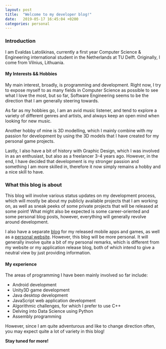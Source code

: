 ```yaml
---
layout: post
title:  "Welcome to my developer blog!"
date:   2019-05-17 16:45:04 +0200
categories: personal
---
```


### Introduction
I am Evaldas Latoškinas, currently a first year Computer Science & Engineering international student in the Netherlands at TU Delft.
Originally, I come from Vilnius, Lithuania.

#### My Interests && Hobbies

My main interest, broadly, is programming and development. Right now, I try to expose myself to as many
fields in Computer Science as possible to see what I love the most, but so far, Software Engineering seems to be the direction
that I am generally steering towards.

As far as my hobbies go, I am an avid music listener, and tend to explore a variety of different genres and artists, and
always keep an open mind when looking for new music.

Another hobby of mine is 3D modelling, which I mainly combine with my passion for development by using the 3D models
that I have created for my personal game projects.

Lastly, I also have a bit of history with Graphic Design, which I was involved in as an enthusiast, but also as a freelancer 3-4 years ago.
However, in the end, I have decided that development is my stronger passion and something I am more skilled in,
therefore it now simply remains a hobby and a nice skill to have.

### What this blog is about
This blog will involve various status updates on my development process, which will mostly be about my publicly
available projects that I am working on, as well as sneak peeks of some private projects that will be released
at some point! What might also be expected is some career-oriented and some personal blog posts, however, everything
will generally revolve around development.

I also have a separate [blog][enlighten-works] for my released mobile apps and games, as well as a [personal website][personal-website].
However, this blog will be more personal. It will generally involve quite a bit of my personal remarks, which is different from my website
or my application release blog, both of which intend to give a neutral view by just providing information.

#### My experience
The areas of programming I have been mainly involved so far include:

* Android development
* Unity3D game development
* Java desktop development
* JavaScript web application development
* Algorithmic challenges, for which I prefer to use C++
* Delving into Data Science using Python
* Assembly programming

However, since I am quite adventurous and like to change direction often, you may expect quite a lot of variety in this blog!


**Stay tuned for more!**

[personal-website]: https://lightingft.github.io/
[enlighten-works]: http://enlightenworks.blogspot.com/